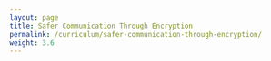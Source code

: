 ```yaml
---
layout: page
title: Safer Communication Through Encryption
permalink: /curriculum/safer-communication-through-encryption/
weight: 3.6
---
```

